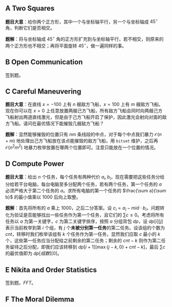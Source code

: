 ## A Two Squares

**题目大意**：给你两个正方形，其中一个与坐标轴平行，另一个与坐标轴成 $45^{\circ}$ 角，判断它们是否相交。

**题解**：将与坐标轴成 $45^{\circ}$ 角的正方形扩充到与坐标轴平行，若不相交，则原来的两个正方形也不相交；再将平面旋转 $45^{\circ }$，做一遍同样的事。

## B Open Communication 

签到题。

## C Careful Maneuvering 

**题目大意**：在直线 $x=-100$ 上有 $n$ 艘敌方飞船，$x=100$ 上有 $m$ 艘敌方飞船。现在你可以在 $x=0$ 上任意放置两艘己方飞船，所有敌方飞船会同时向两艘己方飞船射出两道直线激光，但是由于己方飞船开启了保护，因此激光会射向对面的敌方飞船。请问在最优情况下能摧毁几艘敌方飞船？

**题解**：显然能够摧毁的位置只有 $nm$ 条线段的中点，对于每个中点我们暴力 $\mathcal{O}(n+m)$ 地处理出己方飞船放在该点能摧毁的敌方飞船，用 `bitset` 维护，之后再 $\mathcal{O}(n^{2}m^{2})$ 地暴力枚举放置在哪两个位置即可。注意只能放在一个位置的情况。

## D Compute Power 

**题目大意**：给出 $n$ 个任务，每个任务有两种代价 $a_{i},b_{i}$，现在需要把这些任务分给分给若干台电脑，每台电脑至多分配两个任务，若有两个任务，第一个任务的 $a$ 必须严格大于第二个任务的 $a$。求所有电脑的第一个任务的 $\frac{\sum a}{\sum b}$ 的最小值乘以 $1000$ 后向上取整。

**题解**：首先将所有的 $a$ 乘上 $1000$，之后二分答案。设 $c_{i}=a_{i}-mid\cdot b_{i}$，问题转化为验证是否能够找出一些任务作为第一个任务，且它们的 $\sum c\le0$。考虑将所有任务以 $a$ 为第一关键字，$c$ 为第二关键字排序，按照 $a$ 分组背包 $dp$，设 $dp[i][j]$ 表示当前枚举到第 $i$ 个组，有 $j$ 个**未被分别第一任务**的第二任务。设该组的个数为 $cnt$，转移时我们枚举该组有 $k$ 个任务作为第一任务，显然我们应取 $c$ 最小的 $k$ 个，这些第一任务应当分配给之前剩余的第二任务；剩余的 $cnt-k$ 则作为第二任务留待之后分配，即我们应该转移到 $dp[i+1][\max\{j-k,0\}+cnt-k]$，最后 $\sum c$ 的最优值即为 $dp[组数][0]$。

## E Nikita and Order Statistics 

签到题。$FFT$。

## F The Moral Dilemma